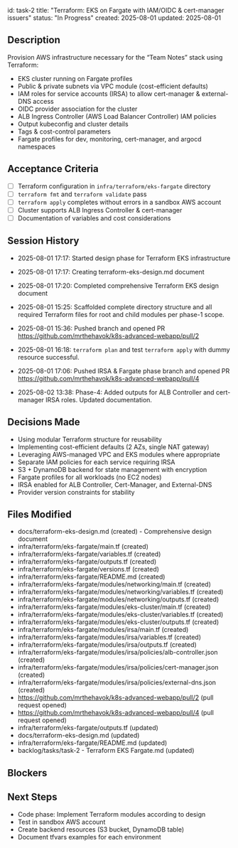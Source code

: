 id: task-2
title: "Terraform: EKS on Fargate with IAM/OIDC & cert-manager issuers"
status: "In Progress"
created: 2025-08-01
updated: 2025-08-01

## Description

Provision AWS infrastructure necessary for the “Team Notes” stack using Terraform:

- EKS cluster running on Fargate profiles
- Public & private subnets via VPC module (cost-efficient defaults)
- IAM roles for service accounts (IRSA) to allow cert-manager & external-DNS access
- OIDC provider association for the cluster
- ALB Ingress Controller (AWS Load Balancer Controller) IAM policies
- Output kubeconfig and cluster details
- Tags & cost-control parameters
- Fargate profiles for dev, monitoring, cert-manager, and argocd namespaces

## Acceptance Criteria

- [ ] Terraform configuration in `infra/terraform/eks-fargate` directory
- [ ] `terraform fmt` and `terraform validate` pass
- [ ] `terraform apply` completes without errors in a sandbox AWS account
- [ ] Cluster supports ALB Ingress Controller & cert-manager
- [ ] Documentation of variables and cost considerations

## Session History

- 2025-08-01 17:17: Started design phase for Terraform EKS infrastructure
- 2025-08-01 17:17: Creating terraform-eks-design.md document
- 2025-08-01 17:20: Completed comprehensive Terraform EKS design document
- 2025-08-01 15:25: Scaffolded complete directory structure and all required Terraform files for root and child modules per phase-1 scope.
- 2025-08-01 15:36: Pushed branch and opened PR https://github.com/mrthehavok/k8s-advanced-webapp/pull/2
- 2025-08-01 16:18: `terraform plan` and test `terraform apply` with dummy resource successful.
- 2025-08-01 17:06: Pushed IRSA & Fargate phase branch and opened PR https://github.com/mrthehavok/k8s-advanced-webapp/pull/4

- 2025-08-02 13:38: Phase-4: Added outputs for ALB Controller and cert-manager IRSA roles. Updated documentation.

## Decisions Made

- Using modular Terraform structure for reusability
- Implementing cost-efficient defaults (2 AZs, single NAT gateway)
- Leveraging AWS-managed VPC and EKS modules where appropriate
- Separate IAM policies for each service requiring IRSA
- S3 + DynamoDB backend for state management with encryption
- Fargate profiles for all workloads (no EC2 nodes)
- IRSA enabled for ALB Controller, Cert-Manager, and External-DNS
- Provider version constraints for stability

## Files Modified

- docs/terraform-eks-design.md (created) - Comprehensive design document
- infra/terraform/eks-fargate/main.tf (created)
- infra/terraform/eks-fargate/variables.tf (created)
- infra/terraform/eks-fargate/outputs.tf (created)
- infra/terraform/eks-fargate/versions.tf (created)
- infra/terraform/eks-fargate/README.md (created)
- infra/terraform/eks-fargate/modules/networking/main.tf (created)
- infra/terraform/eks-fargate/modules/networking/variables.tf (created)
- infra/terraform/eks-fargate/modules/networking/outputs.tf (created)
- infra/terraform/eks-fargate/modules/eks-cluster/main.tf (created)
- infra/terraform/eks-fargate/modules/eks-cluster/variables.tf (created)
- infra/terraform/eks-fargate/modules/eks-cluster/outputs.tf (created)
- infra/terraform/eks-fargate/modules/irsa/main.tf (created)
- infra/terraform/eks-fargate/modules/irsa/variables.tf (created)
- infra/terraform/eks-fargate/modules/irsa/outputs.tf (created)
- infra/terraform/eks-fargate/modules/irsa/policies/alb-controller.json (created)
- infra/terraform/eks-fargate/modules/irsa/policies/cert-manager.json (created)
- infra/terraform/eks-fargate/modules/irsa/policies/external-dns.json (created)
- https://github.com/mrthehavok/k8s-advanced-webapp/pull/2 (pull request opened)
- https://github.com/mrthehavok/k8s-advanced-webapp/pull/4 (pull request opened)
- infra/terraform/eks-fargate/outputs.tf (updated)
- docs/terraform-eks-design.md (updated)
- infra/terraform/eks-fargate/README.md (updated)
- backlog/tasks/task-2 - Terraform EKS Fargate.md (updated)

## Blockers

<!-- Document any blockers -->

## Next Steps

- Code phase: Implement Terraform modules according to design
- Test in sandbox AWS account
- Create backend resources (S3 bucket, DynamoDB table)
- Document tfvars examples for each environment
